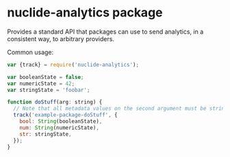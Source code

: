 # nuclide-analytics package

Provides a standard API that packages can use to send analytics, in a consistent way, to arbitrary providers.

Common usage:

```js
var {track} = require('nuclide-analytics');

var booleanState = false;
var numericState = 42;
var stringState = 'foobar';

function doStuff(arg: string) {
  // Note that all metadata values on the second argument must be strings.
  track('example-package-doStuff', {
    bool: String(booleanState),
    num: String(numericState),
    str: stringState,
  });
}
```
